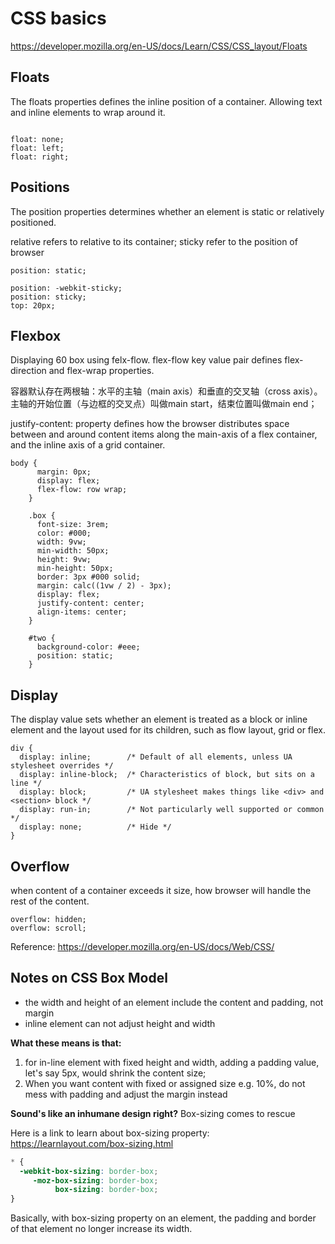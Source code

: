 # CSS basics


https://developer.mozilla.org/en-US/docs/Learn/CSS/CSS_layout/Floats

## Floats

The floats properties defines the inline position of a container. Allowing text and inline elements to wrap around it.

```

float: none;
float: left;
float: right;

```

## Positions

The position properties determines whether an element is static or relatively positioned.

relative refers to relative to its container;
sticky refer to the position of browser 

```
position: static;

position: -webkit-sticky;
position: sticky;
top: 20px;

```


## Flexbox

Displaying 60 box using felx-flow. 
flex-flow key value pair defines flex-direction and flex-wrap properties.

容器默认存在两根轴：水平的主轴（main axis）和垂直的交叉轴（cross axis）。主轴的开始位置（与边框的交叉点）叫做main start，结束位置叫做main end；


justify-content: property defines how the browser distributes space between and around content items along the main-axis of a flex container, and the inline axis of a grid container. 

```
body {
      margin: 0px;
      display: flex;
      flex-flow: row wrap;
    }

    .box {
      font-size: 3rem;
      color: #000;
      width: 9vw;
      min-width: 50px;
      height: 9vw;
      min-height: 50px;
      border: 3px #000 solid;
      margin: calc((1vw / 2) - 3px);
      display: flex;
      justify-content: center;
      align-items: center;
    }

    #two {
      background-color: #eee;
      position: static;
    }
```
## Display

The display value sets whether an element is treated as a block or inline element and the layout used for its children, such as flow layout, grid or flex.

```
div {
  display: inline;        /* Default of all elements, unless UA stylesheet overrides */
  display: inline-block;  /* Characteristics of block, but sits on a line */
  display: block;         /* UA stylesheet makes things like <div> and <section> block */
  display: run-in;        /* Not particularly well supported or common */
  display: none;          /* Hide */
}

```

## Overflow
when content of a container exceeds it size, how browser will handle the rest of the content.

```
overflow: hidden;
overflow: scroll;

```

Reference: https://developer.mozilla.org/en-US/docs/Web/CSS/


## Notes on CSS Box Model

- the width and height of an element include the content and padding, not margin
- inline element can not adjust height and width

**What these means is that:**
1. for in-line element with fixed height and width, adding a padding value, let's say 5px, would shrink the content size;
2. When you want content with fixed or assigned size e.g. 10%, do not mess with padding and adjust the margin instead


**Sound's like an inhumane design right?** Box-sizing comes to rescue

Here is a link to learn about box-sizing property: https://learnlayout.com/box-sizing.html
```css
* {
  -webkit-box-sizing: border-box;
     -moz-box-sizing: border-box;
          box-sizing: border-box;
}
```
Basically, with box-sizing property on an element, the padding and border of that element no longer increase its width.

